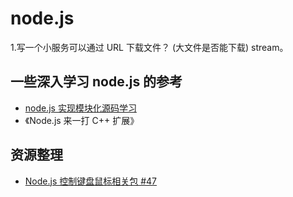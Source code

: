 # node.js

1.写一个小服务可以通过 URL 下载文件？ (大文件是否能下载) stream。



## 一些深入学习 node.js 的参考

- [node.js 实现模块化源码学习](https://github.com/JiayiLi/node.js-module)
- 《Node.js 来一打 C++ 扩展》

## 资源整理

- [Node.js 控制键盘鼠标相关包 #47](https://github.com/hax/hax.github.com/issues/47)